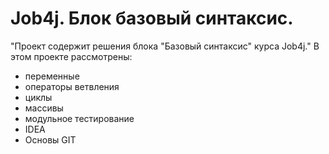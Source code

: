 # Job4j. Блок базовый синтаксис.
 "Проект содержит решения блока "Базовый синтаксис" курса Job4j."
В этом проекте рассмотрены: 
- переменные
- операторы ветвления
- циклы
- массивы
- модульное тестирование
- IDEA
- Основы GIT